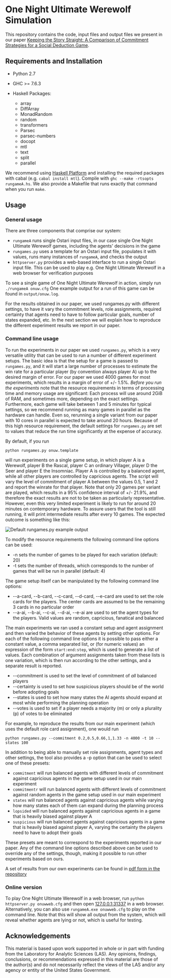 One Night Ultimate Werewolf Simulation
======================================

This repository contains the code, input files and output files we present in our paper [Keeping the Story Straight: A Comparison of Commitment Strategies for a Social Deduction Game](papers/aiide2018.pdf).

Requirements and Installation
-----------------------------

* Python 2.7

* GHC >= 7.6.3

* Haskell Packages:
   + array
   + DiffArray
   + MonadRandom
   + random
   + transformers
   + Parsec
   + parsec-numbers
   + docopt
   + mtl
   + text
   + split
   + parallel

We recommend using [Haskell Platform](https://www.haskell.org/platform/) and installing the required packages with cabal (e.g. ```cabal install mtl```). Compile with ```ghc --make -rtsopts rungameA.hs```. We also provide a Makefile that runs exactly that command when you run ```make```.

Usage
------------

### General usage

There are three components that comprise our system:
  - ```rungameA``` runs single Ostari input files, in our case single One Night Ultimate Werewolf games, including the agents' decisions in the game
  - ```rungames.py``` uses a template for an Ostari input file, populates it with values, runs many instances of ```rungameA```, and checks the output
  - ```httpserver.py``` provides a web-based interface to run a single Ostari input file. This can be used to play e.g. One Night Ultimate Werewolf in a web browser for verification purposes
  
To see a single game of One Night Ultimate Werewolf in action, simply run
```./rungameA onuw.cfg```
One example output for a run of this game can be found in ```output/onuw.log```.
  
For the results obtained in our paper, we used rungames.py with different settings, to have it vary the commitment levels, role assignments, required certainty that agents need to have to follow particular goals, number of 
states expanded, etc. In the next section we will explain how to reproduce the different experiment results we report in our paper.

### Command line usage

To run the experiments in our paper we used ```rungames.py```, which is a very versatile utility that can be used to run a number of different experiment setups. The basic idea is that the setup for a game is
passed to ```rungames.py```, and it will start a large number of processes to estimate the win rate for a particular player (by convention always player A) up to the desired margin of error. For our paper we used 
4000 games for most experiments, which results in a margin of error of +/- 1.5%. *Before you run the experiments* note that the resource requirements in terms of processing time and memory usage are significant:
Each process will use around 2GiB of RAM, and sometimes more, depending on the exact settings. Furthermore, each game will take between 1 and 5 minutes for typical settings, so we recommend running as many games
in parallel as the hardware can handle. Even so, rerunning a single variant from our paper with 10 cores in parallel is expected to take around 20 hours. Because of this high resource requirement, the
default settings for ```rungames.py``` are set to values that reduce the run time significantly at the expense of accuracy.

By default, if you run

```python rungames.py onuw.template```

will run experiments on a single game setup, in which player A is a Werewolf, player B the Rascal, player C an ordinary Villager, player D the Seer and player E the Insomniac. Player A is controlled by a balanced agent,
while all other players are controlled by capricious agents. The script will vary the level of commitment of player A between the values 0.5, 1 and 2 and report the winrate for that player. Note that only 20 games per 
variant are played, which results in a 95% confidence interval of +/- 21.9%, and therefore the exact results are not to be taken as particularly representative. However, even this very limited experiment is likely to run 
for around 20 minutes on contemporary hardware. To assure users that the tool is still running, it will print intermediate results after every 10 games. The expected outcome is something like this:

![Default rungames.py example output](rungames_example.png) 

To modify the resource requirements the following command line options can be used:
   - -n sets the number of games to be played for each variation (default: 20)
   - -t sets the number of threads, which corresponds to the number of games that will be run in parallel (default: 4)

The game setup itself can be manipulated by the following command line options:
   - --a-card, --b-card, --c-card, --d-card, --e-card are used to set the role cards for the players. The center cards are assumed to be the remaining 3 cards in no particular order
   - --a-ai, --b-ai, --c-ai, --d-ai, --e-ai are used to set the agent types for the players. Valid values are random, capricious, fanatical and balanced

The main experiments we ran used a constant setup and agent assignment and then varied the behavior of these agents by setting other options. For each of the following command line options it is possible to pass
either a constant value, a comma separated list, or (for numeric values) an expression of the form ```start:end:step```, which is used to generate a list of values. Each combination of argument assignments taken from these
lists is one variation, which is then run according to the other settings, and a separate result is reported. 
   - --commitment is used to set the level of commitment of *all* balanced players
   - --certainty is used to set how suspicious players should be of the world before adopting goals
   - --states is used to set how many states the AI agents should expand at most while performing the planning operation
   - --votes is used to set if a player needs a majority (m) or only a plurality (p) of votes to be eliminated

For example, to reproduce the results from our main experiment (which uses the default role card assignment), one would run

```python rungames.py --commitment 0.2,0.5,0.66,1,1.33 -n 4000 -t 10 --states 100```

In addition to being able to manually set role assignments, agent types and other settings, the tool also provides a -p option that can be used to select one of these presets:
   - ```commitment``` will run balanced agents with different levels of commitment against capricious agents in the game setup used in our main experiment
   - ```commitmentr``` will run balanced agents with different levels of commitment against random agents in the game setup used in our main experiment
   - ```states``` will run balanced agents against capricious agents while varying how many states each of them can expand during the planning process
   - ```lopsided``` will run balanced agents against capricious agents in a game that is heavily biased against player A
   - ```suspicious``` will run balanced agents against capricious agents in a game that is heavily biased against player A, varying the certainty the players need to have to adopt their goals
   
These presets are meant to correspond to the experiments reported in our paper. Any of the command line options described above can be used to override any of the settings, though, making it possible
to run other experiments based on ours.

A set of results from our own experiments can be found in [pdf form in the repository](papers/resulttables.pdf)

### Online version

To play One Night Ultimate Werewolf in a web browser, run
```python httpserver.py onuwweb.cfg```
and then open [127.0.0.1:31337](http://127.0.0.1:31337) in a web browser. Alternatively, you can also use ```rungameA.exe onuwweb.cfg``` to play on the command line. Note
that this will show all output from the system, which will reveal whether agents are lying or not, which is useful for testing.

Acknowledgements
----------------

This material is based upon work supported in whole or in part with funding from the Laboratory for Analytic Sciences (LAS). Any opinions, findings, conclusions, or recommendations expressed in this material are those of the author(s) and do not necessarily reflect the views of the LAS and/or any agency or entity of the United States Government.

